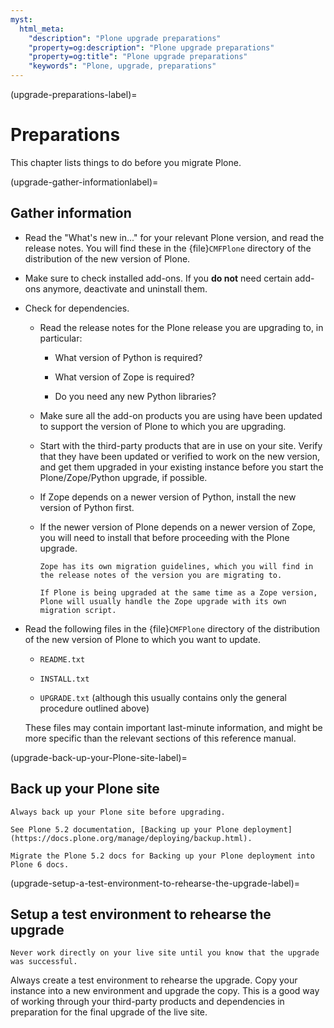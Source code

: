```yaml
---
myst:
  html_meta:
    "description": "Plone upgrade preparations"
    "property=og:description": "Plone upgrade preparations"
    "property=og:title": "Plone upgrade preparations"
    "keywords": "Plone, upgrade, preparations"
---
```



(upgrade-preparations-label)=

# Preparations

This chapter lists things to do before you migrate Plone.


(upgrade-gather-informationlabel)=

## Gather information

-   Read the "What's new in..." for your relevant Plone version, and read the release notes.
    You will find these in the {file}`CMFPlone` directory of the distribution of the new version of Plone.

-   Make sure to check installed add-ons.
    If you **do not** need certain add-ons anymore, deactivate and uninstall them.

-   Check for dependencies.

    -   Read the release notes for the Plone release you are upgrading to, in particular:
    
        -   What version of Python is required?
        
        -   What version of Zope is required?
        
        -   Do you need any new Python libraries?
    
    -   Make sure all the add-on products you are using have been updated to support the version of Plone to which you are upgrading.
    
    -   Start with the third-party products that are in use on your site.
        Verify that they have been updated or verified to work on the new version, and get them upgraded in your existing instance before you start the Plone/Zope/Python upgrade, if possible.
    
    -   If Zope depends on a newer version of Python, install the new version of Python first.
    
    -   If the newer version of Plone depends on a newer version of Zope, you will need to install that before proceeding with the Plone upgrade.

        ```{note}
        Zope has its own migration guidelines, which you will find in the release notes of the version you are migrating to.
        
        If Plone is being upgraded at the same time as a Zope version, Plone will usually handle the Zope upgrade with its own migration script.
        ```

-   Read the following files in the {file}`CMFPlone` directory of the distribution of the new version of Plone to which you want to update.

    -   `README.txt`
    
    -   `INSTALL.txt`
    
    -   `UPGRADE.txt` (although this usually contains only the general procedure outlined above)

    These files may contain important last-minute information, and might be more specific than the relevant sections of this reference manual.


(upgrade-back-up-your-Plone-site-label)=

## Back up your Plone site

```{danger}
Always back up your Plone site before upgrading.
```

```{seealso}
See Plone 5.2 documentation, [Backing up your Plone deployment](https://docs.plone.org/manage/deploying/backup.html).
```

```{todo}
Migrate the Plone 5.2 docs for Backing up your Plone deployment into Plone 6 docs.
```


(upgrade-setup-a-test-environment-to-rehearse-the-upgrade-label)=

## Setup a test environment to rehearse the upgrade

```{danger}
Never work directly on your live site until you know that the upgrade was successful.
```

Always create a test environment to rehearse the upgrade.
Copy your instance into a new environment and upgrade the copy.
This is a good way of working through your third-party products and dependencies in preparation for the final upgrade of the live site.
